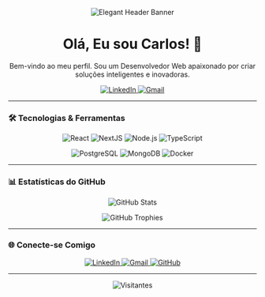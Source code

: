 <!-- Banner Personalizado (Substitua a URL abaixo pelo seu próprio header se desejar) -->
<p align="center">
  <img src="https://raw.githubusercontent.com/carloosf/carloosf/main/header.svg" alt="Elegant Header Banner" />
</p>

<h1 align="center">Olá, Eu sou Carlos! 👋</h1>

<p align="center">
  Bem-vindo ao meu perfil. Sou um Desenvolvedor Web apaixonado por criar soluções inteligentes e inovadoras.
</p>

<p align="center">
  <a href="https://www.linkedin.com/in/carloosf" target="_blank">
    <img src="https://img.shields.io/badge/-LinkedIn-blue?style=for-the-badge&logo=Linkedin&logoColor=white" alt="LinkedIn"/>
  </a>
  <a href="mailto:contato.carlossilvaf@gmail.com" target="_blank">
    <img src="https://img.shields.io/badge/-Gmail-c14438?style=for-the-badge&logo=Gmail&logoColor=white" alt="Gmail"/>
  </a>
</p>

---

### 🛠️ Tecnologias & Ferramentas

<p align="center">
  <img src="https://img.shields.io/badge/React-20232A?style=for-the-badge&logo=react&logoColor=61DAFB" alt="React"/>
  <img src="https://img.shields.io/badge/NextJS-000000?style=for-the-badge&logo=next.js&logoColor=white" alt="NextJS"/>
  <img src="https://img.shields.io/badge/Node.js-339933?style=for-the-badge&logo=node.js&logoColor=white" alt="Node.js"/>
  <img src="https://img.shields.io/badge/TypeScript-3178C6?style=for-the-badge&logo=typescript&logoColor=white" alt="TypeScript"/>
</p>

<p align="center">
  <img src="https://img.shields.io/badge/PostgreSQL-336791?style=for-the-badge&logo=postgresql&logoColor=white" alt="PostgreSQL"/>
  <img src="https://img.shields.io/badge/MongoDB-4EA94B?style=for-the-badge&logo=mongodb&logoColor=white" alt="MongoDB"/>
  <img src="https://img.shields.io/badge/Docker-2496ED?style=for-the-badge&logo=docker&logoColor=white" alt="Docker"/>
</p>

---

### 📊 Estatísticas do GitHub

<p align="center">
  <img src="https://github-readme-stats.vercel.app/api?username=carloosf&show_icons=true&theme=tokyonight&hide_border=true" alt="GitHub Stats"/>
</p>

<p align="center">
  <img src="https://github-profile-trophy.vercel.app/?username=carloosf&theme=tokyonight&row=1" alt="GitHub Trophies"/>
</p>

---

### 🌐 Conecte-se Comigo

<p align="center">
  <a href="https://www.linkedin.com/in/carloosf" target="_blank">
    <img src="https://img.shields.io/badge/LinkedIn-0A66C2?style=for-the-badge&logo=linkedin&logoColor=white" alt="LinkedIn"/>
  </a>
  <a href="mailto:contato.carlossilvaf@gmail.com" target="_blank">
    <img src="https://img.shields.io/badge/Gmail-D14836?style=for-the-badge&logo=gmail&logoColor=white" alt="Gmail"/>
  </a>
  <a href="https://github.com/carloosf" target="_blank">
    <img src="https://img.shields.io/badge/GitHub-181717?style=for-the-badge&logo=github&logoColor=white" alt="GitHub"/>
  </a>
</p>

---

<p align="center">
  <img src="https://komarev.com/ghpvc/?username=carloosf&color=blue&style=flat-square" alt="Visitantes"/>
</p>
